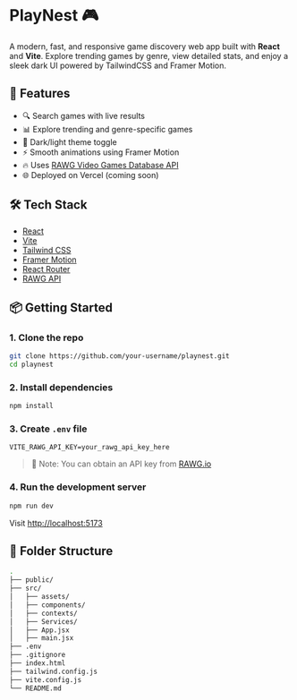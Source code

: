 # PlayNest 🎮

A modern, fast, and responsive game discovery web app built with **React** and **Vite**. Explore trending games by genre, view detailed stats, and enjoy a sleek dark UI powered by TailwindCSS and Framer Motion.

## 🚀 Features

- 🔍 Search games with live results  
- 📊 Explore trending and genre-specific games  
- 🌙 Dark/light theme toggle  
- ⚡ Smooth animations using Framer Motion  
- 🔥 Uses [RAWG Video Games Database API](https://rawg.io/apidocs)  
- 🌐 Deployed on Vercel (coming soon)

## 🛠️ Tech Stack

- [React](https://reactjs.org/)  
- [Vite](https://vitejs.dev/)  
- [Tailwind CSS](https://tailwindcss.com/)  
- [Framer Motion](https://www.framer.com/motion/)  
- [React Router](https://reactrouter.com/)  
- [RAWG API](https://rawg.io/apidocs)

## 📦 Getting Started

### 1. Clone the repo
```bash
git clone https://github.com/your-username/playnest.git
cd playnest
```

### 2. Install dependencies
```bash
npm install
```

### 3. Create `.env` file
```env
VITE_RAWG_API_KEY=your_rawg_api_key_here
```
> 📌 Note: You can obtain an API key from [RAWG.io](https://rawg.io/apidocs)

### 4. Run the development server
```bash
npm run dev
```
Visit [http://localhost:5173](http://localhost:5173)

## 📁 Folder Structure
```bash
.
├── public/
├── src/
│   ├── assets/
│   ├── components/
│   ├── contexts/
│   ├── Services/
│   ├── App.jsx
│   ├── main.jsx
├── .env
├── .gitignore
├── index.html
├── tailwind.config.js
├── vite.config.js
└── README.md
```

